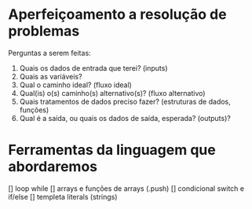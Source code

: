 # Aperfeiçoamento a resolução de problemas 

Perguntas a serem feitas:

1. Quais os dados de entrada que terei? (inputs)
2. Quais as variáveis?
3. Qual o caminho ideal? (fluxo ideal)
4. Qual(is) o(s) caminho(s) alternativo(s)? (fluxo alternativo)
5. Quais tratamentos de dados preciso fazer? (estruturas de dados, funções)
6. Qual é a saída, ou quais os dados de saída, esperada? (outputs)?

# Ferramentas da linguagem que abordaremos

[] loop while
[] arrays e funções de arrays (.push)
[] condicional switch e if/else
[] templeta literals (strings)